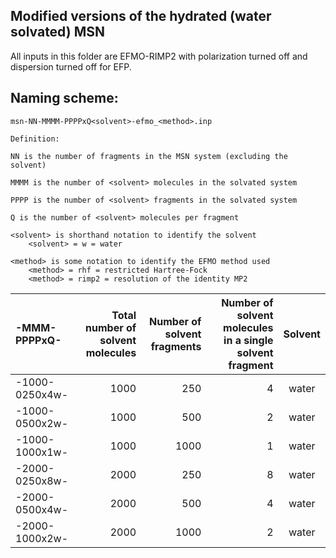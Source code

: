 ## Modified versions of the hydrated (water solvated) MSN

All inputs in this folder are EFMO-RIMP2 with polarization turned off and dispersion turned off for EFP.

## Naming scheme:

```
msn-NN-MMMM-PPPPxQ<solvent>-efmo_<method>.inp

Definition:

NN is the number of fragments in the MSN system (excluding the solvent)

MMMM is the number of <solvent> molecules in the solvated system

PPPP is the number of <solvent> fragments in the solvated system

Q is the number of <solvent> molecules per fragment

<solvent> is shorthand notation to identify the solvent
    <solvent> = w = water

<method> is some notation to identify the EFMO method used
    <method> = rhf = restricted Hartree-Fock
    <method> = rimp2 = resolution of the identity MP2

```


| -MMM-PPPPxQ- | Total number of solvent molecules | Number of solvent fragments | Number of solvent molecules in a single solvent fragment | Solvent |
| :----------- | --------------------------------: | --------------------------: | -------------------------------------------------------: | :------: |
| -1000-0250x4w-  | 1000 |  250 | 4 | water |
| -1000-0500x2w-  | 1000 |  500 | 2 | water |
| -1000-1000x1w-  | 1000 | 1000 | 1 | water |
| -2000-0250x8w-  | 2000 |  250 | 8 | water |
| -2000-0500x4w-  | 2000 |  500 | 4 | water |
| -2000-1000x2w-  | 2000 | 1000 | 2 | water |

